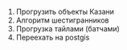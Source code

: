 1. Прогрузить объекты Казани
2. Алгоритм шестигранников
3. Прогрузка тайлами (батчами)
4. Переехать на postgis
